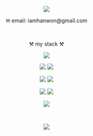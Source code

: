 <p align="center">
<img src="https://capsule-render.vercel.app/api?type=waving&color=FFB16C&height=200&section=header&text=vella-hub&fontSize=50&fontColor=fff&fontAlignY=37" />
</p>

<p align="center">✉︎ email: iamhanwon@gmail.com</p>

<br/>

<p align="center">⚒️ my stack ⚒️</p>
<p align="center">
 <img src="https://img.shields.io/badge/JavaScript-F7DF1E?style=flat-square&logo=JavaScript&logoColor=black"/>
</p>
<p align="center">
 <img src="https://img.shields.io/badge/HTML5-E34F26?style=flat-square&logo=HTML5&logoColor=white"/>
 <img src="https://img.shields.io/badge/CSS3-1572B6?style=flat-square&logo=CSS3&logoColor=white"/>
</p>
<p align="center">
 <img src="https://img.shields.io/badge/React-61DAFB?style=flat-square&logo=React&logoColor=black"/>
 <img src="https://img.shields.io/badge/Node.js-339933?style=flat-square&logo=Node.js&logoColor=white"/>
</p>
<p align="center">
  <img src="https://img.shields.io/badge/Java-007396?style=flat-square&logo=Java&logoColor=white"/>
  <img src="https://img.shields.io/badge/Spring-6DB33F?style=flat-square&logo=Spring&logoColor=white"/>
</p>  
<p align="center">
 <img src="https://img.shields.io/badge/Oracle-F80000?style=flat-square&logo=Oracle&logoColor=white"/>
</p>
<br/>

<p align="center">
<img src="https://capsule-render.vercel.app/api?section=footer&type=waving&color=FFB16C" />
</p>
